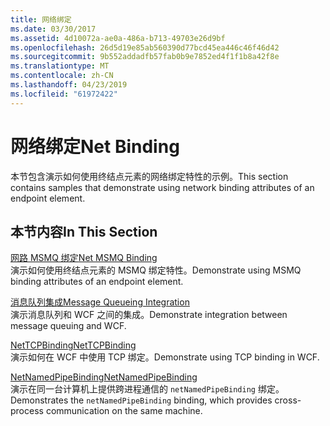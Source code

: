 ```yaml
---
title: 网络绑定
ms.date: 03/30/2017
ms.assetid: 4d10072a-ae0a-486a-b713-49703e26d9bf
ms.openlocfilehash: 26d5d19e85ab560390d77bcd45ea446c46f46d42
ms.sourcegitcommit: 9b552addadfb57fab0b9e7852ed4f1f1b8a42f8e
ms.translationtype: MT
ms.contentlocale: zh-CN
ms.lasthandoff: 04/23/2019
ms.locfileid: "61972422"
---
```

# <a name="net-binding"></a><span data-ttu-id="42a6e-102">网络绑定</span><span class="sxs-lookup"><span data-stu-id="42a6e-102">Net Binding</span></span>
<span data-ttu-id="42a6e-103">本节包含演示如何使用终结点元素的网络绑定特性的示例。</span><span class="sxs-lookup"><span data-stu-id="42a6e-103">This section contains samples that demonstrate using network binding attributes of an endpoint element.</span></span>  
  
## <a name="in-this-section"></a><span data-ttu-id="42a6e-104">本节内容</span><span class="sxs-lookup"><span data-stu-id="42a6e-104">In This Section</span></span>  
 [<span data-ttu-id="42a6e-105">网路 MSMQ 绑定</span><span class="sxs-lookup"><span data-stu-id="42a6e-105">Net MSMQ Binding</span></span>](../../../../docs/framework/wcf/samples/net-msmq-binding.md)  
 <span data-ttu-id="42a6e-106">演示如何使用终结点元素的 MSMQ 绑定特性。</span><span class="sxs-lookup"><span data-stu-id="42a6e-106">Demonstrate using MSMQ binding attributes of an endpoint element.</span></span>  
  
 [<span data-ttu-id="42a6e-107">消息队列集成</span><span class="sxs-lookup"><span data-stu-id="42a6e-107">Message Queueing Integration</span></span>](../../../../docs/framework/wcf/samples/message-queueing-integration.md)  
 <span data-ttu-id="42a6e-108">演示消息队列和 WCF 之间的集成。</span><span class="sxs-lookup"><span data-stu-id="42a6e-108">Demonstrate integration between message queuing and WCF.</span></span>  
  
 [<span data-ttu-id="42a6e-109">NetTCPBinding</span><span class="sxs-lookup"><span data-stu-id="42a6e-109">NetTCPBinding</span></span>](../../../../docs/framework/wcf/samples/nettcpbinding.md)  
 <span data-ttu-id="42a6e-110">演示如何在 WCF 中使用 TCP 绑定。</span><span class="sxs-lookup"><span data-stu-id="42a6e-110">Demonstrate using TCP binding in WCF.</span></span>  
  
 [<span data-ttu-id="42a6e-111">NetNamedPipeBinding</span><span class="sxs-lookup"><span data-stu-id="42a6e-111">NetNamedPipeBinding</span></span>](../../../../docs/framework/wcf/samples/netnamedpipebinding.md)  
 <span data-ttu-id="42a6e-112">演示在同一台计算机上提供跨进程通信的 `netNamedPipeBinding` 绑定。</span><span class="sxs-lookup"><span data-stu-id="42a6e-112">Demonstrates the `netNamedPipeBinding` binding, which provides cross-process communication on the same machine.</span></span>
